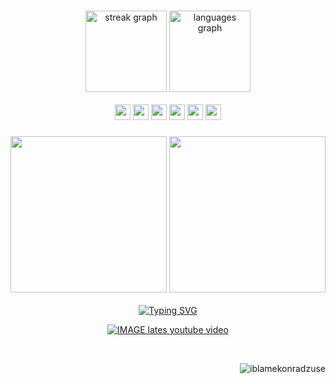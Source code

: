 
###


<div align="center">
  <img src="https://streak-stats.demolab.com?user=iblamekonradzuse&locale=en&mode=daily&theme=gruvbox&hide_border=true&border_radius=5" height="130" alt="streak graph"  />
  <img src="https://github-readme-stats.vercel.app/api/top-langs?username=iblamekonradzuse&locale=en&hide_title=false&layout=compact&card_width=320&langs_count=10&theme=gruvbox&hide_border=true" height="130" alt="languages graph"  />
  
</div>
<br/>
  <div align="center"> 
     <img src=https://ziadoua.github.io/m3-Markdown-Badges/badges/Rust/rust1.svg height="25" />  <img src=https://ziadoua.github.io/m3-Markdown-Badges/badges/Go/go1.svg
 height="25" />  <img src=https://ziadoua.github.io/m3-Markdown-Badges/badges/Python/python1.svg
 height="25" />   <img src=https://ziadoua.github.io/m3-Markdown-Badges/badges/Javascript/javascript1.svg height="25" /> <img src=https://ziadoua.github.io/m3-Markdown-Badges/badges/TypeScript/typescript1.svg height="25" />  <img src=https://ziadoua.github.io/m3-Markdown-Badges/badges/Shell/shell1.svg
 height="25" />  
  </div>



###


###



###

<div align="center">   
 <img src=https://i.imgur.com/1SyPNov.jpeg height="250" />
  <img src=https://i.imgur.com/ZCBL1kV.png height="250">
  </div> 
<br/>

<div align="center"> 
 <a href="https://git.io/typing-svg"><img src="https://readme-typing-svg.demolab.com?font=Oswald&weight=800&size=25&pause=1000&color=665C54&center=true&vCenter=true&random=false&width=435&lines=CLICK+DOWN+THERE+!;TO+SEE+MY+LATEST+VIDEO!" alt="Typing SVG" /></a> 
  
[![IMAGE lates youtube video](https://img.youtube.com/vi/N2NfB4sp1Zo/0.jpg)](https://www.youtube.com/watch?v=N2NfB4sp1Zo)

</div> 
  
  <div align="center"> 
<br />

<p align="right"> <img src="https://komarev.com/ghpvc/?username=iblamekonradzuse&label=Profile%20views&color=3c3836&label=clicks&style=for-the-badge" alt="iblamekonradzuse" /> </p>


